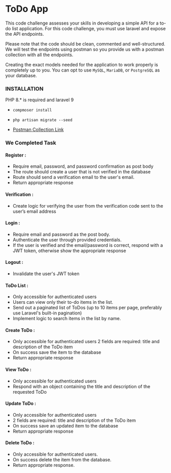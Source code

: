 ToDo App
=
This code challenge assesses your skills in developing a simple API for a to-do list application. For this code challenge, you must use laravel and expose the API endpoints.

Please note that the code should be clean, commented and well-structured. We will test the endpoints using postman so you provide us with a postman collection with all the endpoints.

Creating the exact models needed for the application to work properly is completely up to you. You can opt to use `MySQL`, `MariaDB`, or `PostgreSQL` as your database.

### INSTALLATION

PHP 8.* is required and laravel 9

* `compmoser install`

* `php artisan migrate --seed`

* [Postman Collection Link](https://github.com/mudassaralichouhan/todo/releases/download/0.1/ToDo.postman_collection.json)

### We Completed Task

#### Register :
* Require email, password, and password confirmation as post body
* The route should create a user that is not verified in the database
* Route should send a verification email to the user's email.
* Return appropriate response

#### Verification :
* Create logic for verifying the user from the verification code sent to the user’s email address

#### Login :
* Require email and password as the post body.
* Authenticate the user through provided credentials.
* If the user is verified and the email/password is correct, respond with a JWT token, otherwise show the appropriate response

#### Logout :
* Invalidate the user's JWT token

#### ToDo List :
* Only accessible for authenticated users
* Users can view only their to-do items in the list.
* Send out a paginated list of ToDos (up to 10 items per page, preferably use Laravel's built-in pagination)
* Implement logic to search items in the list by name.

#### Create ToDo :
* Only accessible for authenticated users
2 fields are required: title and description of the ToDo item
* On success save the item to the database
* Return appropriate response

#### View ToDo :
* Only accessible for authenticated users
* Respond with an object containing the title and description of the requested ToDo


#### Update ToDo :
* Only accessible for authenticated users
* 2 fields are required: title and description of the ToDo item
* On success save an updated item to the database
* Return appropriate response

#### Delete ToDo :
* Only accessible for authenticated users.
* On success delete the item from the database.
* Return appropriate response.

